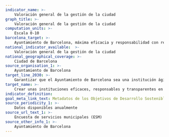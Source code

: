 ```yaml
---
indicator_name: >-
    Valoración general de la gestión de la ciudad
graph_title: >-
    Valoración general de la gestión de la ciudad
computation_units: >-
    Escala 0-10 
barcelona_target: >-
    Ayuntamiento de Barcelona, máxima eficacia y responsabilidad con respecto a la ciudadanía
national_indicator_available:  >-
    Valoración general de la gestión de la ciudad
national_geographical_coverage: >-
    Ciudad de Barcelona
source_organisation_1: >-
    Ayuntamiento de Barcelona
target_line_2030: >-
    Garantizar que el Ayuntamiento de Barcelona sea una institución ágil, eficaz y bien valorada por la ciudadanía, con la consecución de los siguientes umbrales: más de 6,5 en valoración de la gestión
target_name: >-
    Crear unas instituciones eficaces, responsables y transparentes en todos los niveles
indicator_definition:
goal_meta_link_text: Metadatos de los Objetivos de Desarrollo Sostenible de las Naciones Unidas (pdf 894kB)
source_periodicity_1: >-
    Datos disponibles anualmente
source_url_text_1: >-
    Encuesta de servicios municipales (ESM) 
source_other_info_1: >-
    Ayuntamiento de Barcelona
---
```

